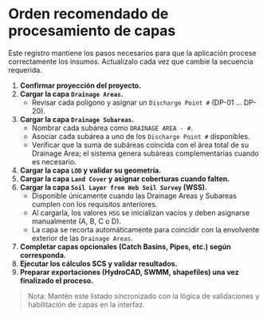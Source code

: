 # Orden recomendado de procesamiento de capas

Este registro mantiene los pasos necesarios para que la aplicación procese correctamente los insumos. Actualízalo cada vez que cambie la secuencia requerida.

1. **Confirmar proyección del proyecto.**
2. **Cargar la capa `Drainage Areas`.**
   - Revisar cada polígono y asignar un `Discharge Point #` (DP-01 … DP-20).
3. **Cargar la capa `Drainage Subareas`.**
   - Nombrar cada subárea como `DRAINAGE AREA - #`.
   - Asociar cada subárea a uno de los `Discharge Point #` disponibles.
   - Verificar que la suma de subáreas coincida con el área total de su Drainage Area; el sistema genera subáreas complementarias cuando es necesario.
4. **Cargar la capa `LOD` y validar su geometría.**
5. **Cargar la capa `Land Cover` y asignar coberturas cuando falten.**
6. **Cargar la capa `Soil Layer from Web Soil Survey` (WSS).**
   - Disponible únicamente cuando las Drainage Areas y Subareas cumplen con los requisitos anteriores.
   - Al cargarla, los valores `HSG` se inicializan vacíos y deben asignarse manualmente (A, B, C o D).
   - La capa se recorta automáticamente para coincidir con la envolvente exterior de las `Drainage Areas`.
7. **Completar capas opcionales (Catch Basins, Pipes, etc.) según corresponda.**
8. **Ejecutar los cálculos SCS y validar resultados.**
9. **Preparar exportaciones (HydroCAD, SWMM, shapefiles) una vez finalizado el proceso.**

> Nota: Mantén este listado sincronizado con la lógica de validaciones y habilitación de capas en la interfaz.
